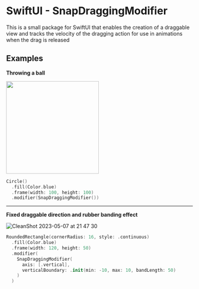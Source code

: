 # SwiftUI - SnapDraggingModifier 

This is a small package for SwiftUI that enables the creation of a draggable view and tracks the velocity of the dragging action for use in animations when the drag is released

## Examples

**Throwing a ball**

<img width=250 src="https://user-images.githubusercontent.com/1888355/236678103-a982706d-ea22-4773-9071-2246b855e353.gif" />

```swift
Circle()
  .fill(Color.blue)
  .frame(width: 100, height: 100)
  .modifier(SnapDraggingModifier())
```

---

**Fixed draggable direction and rubber banding effect**

![CleanShot 2023-05-07 at 21 47 30](https://user-images.githubusercontent.com/1888355/236678569-fc91431a-33ec-48cb-a09f-f6b94fcb85c4.gif)

```swift
RoundedRectangle(cornerRadius: 16, style: .continuous)
  .fill(Color.blue)
  .frame(width: 120, height: 50)
  .modifier(
    SnapDraggingModifier(
      axis: [.vertical],
      verticalBoundary: .init(min: -10, max: 10, bandLength: 50)
    )
  )
```
